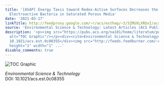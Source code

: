 ```yaml
---
title: '[ASAP] Energy Taxis toward Redox-Active Surfaces Decreases the Transport of
  Electroactive Bacteria in Saturated Porous Media'
date: '2021-03-17'
linkTitle: http://feedproxy.google.com/~r/acs/esthag/~3/5ZMUXLXRbxI/acs.est.0c08355
source: 'Environmental Science & Technology: Latest Articles (ACS Publications)'
description: '<p><img src="https://pubs.acs.org/na101/home/literatum/publisher/achs/journals/content/esthag/0/esthag.ahead-of-print/acs.est.0c08355/20210317/images/medium/es0c08355_0005.gif"
  alt="TOC Graphic"/></p><div><cite>Environmental Science & Technology</cite></div><div>DOI:
  10.1021/acs.est.0c08355</div><img src="http://feeds.feedburner.com/~r/acs/esthag/~4/5ZMUXLXRbxI"
  height="1" width="1" ...'
disable_comments: true
---
```

<p><img src="https://pubs.acs.org/na101/home/literatum/publisher/achs/journals/content/esthag/0/esthag.ahead-of-print/acs.est.0c08355/20210317/images/medium/es0c08355_0005.gif" alt="TOC Graphic"/></p><div><cite>Environmental Science & Technology</cite></div><div>DOI: 10.1021/acs.est.0c08355</div><img src="http://feeds.feedburner.com/~r/acs/esthag/~4/5ZMUXLXRbxI" height="1" width="1" ...